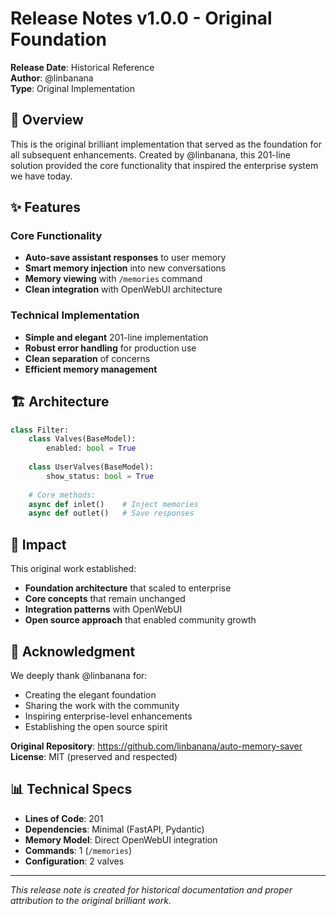 # Release Notes v1.0.0 - Original Foundation

**Release Date**: Historical Reference  
**Author**: @linbanana  
**Type**: Original Implementation

## 🌟 Overview

This is the original brilliant implementation that served as the foundation for all subsequent enhancements. Created by @linbanana, this 201-line solution provided the core functionality that inspired the enterprise system we have today.

## ✨ Features

### Core Functionality
- **Auto-save assistant responses** to user memory
- **Smart memory injection** into new conversations
- **Memory viewing** with `/memories` command
- **Clean integration** with OpenWebUI architecture

### Technical Implementation
- **Simple and elegant** 201-line implementation
- **Robust error handling** for production use
- **Clean separation** of concerns
- **Efficient memory management**

## 🏗️ Architecture

```python
class Filter:
    class Valves(BaseModel):
        enabled: bool = True
    
    class UserValves(BaseModel):
        show_status: bool = True
    
    # Core methods:
    async def inlet()    # Inject memories
    async def outlet()   # Save responses
```

## 🎯 Impact

This original work established:
- **Foundation architecture** that scaled to enterprise
- **Core concepts** that remain unchanged
- **Integration patterns** with OpenWebUI
- **Open source approach** that enabled community growth

## 🙏 Acknowledgment

We deeply thank @linbanana for:
- Creating the elegant foundation
- Sharing the work with the community
- Inspiring enterprise-level enhancements
- Establishing the open source spirit

**Original Repository**: https://github.com/linbanana/auto-memory-saver  
**License**: MIT (preserved and respected)

## 📊 Technical Specs

- **Lines of Code**: 201
- **Dependencies**: Minimal (FastAPI, Pydantic)
- **Memory Model**: Direct OpenWebUI integration
- **Commands**: 1 (`/memories`)
- **Configuration**: 2 valves

---

*This release note is created for historical documentation and proper attribution to the original brilliant work.*